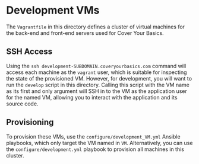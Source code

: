 # Development VMs

The `Vagrantfile` in this directory defines a cluster of virtual machines for
the back-end and front-end servers used for Cover Your Basics.

## SSH Access

Using the `ssh development-SUBDOMAIN.coveryourbasics.com` command will access
each machine as the `vagrant` user, which is suitable for inspecting the state
of the provisioned VM.  However, for development, you will want to run the
`develop` script in this directory.  Calling this script with the VM name as its
first and only argument will SSH in to the VM as the application user for the
named VM, allowing you to interact with the application and its source code.

## Provisioning

To provision these VMs, use the `configure/development_VM.yml` Ansible
playbooks, which only target the VM named in `VM`.  Alternatively, you can use
the `configure/development.yml` playbook to provision all machines in this
cluster.
